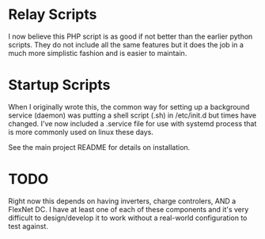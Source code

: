 Relay Scripts
=============

I now believe this PHP script is as good if not better than the earlier python scripts. They do not include all the same features but it does the job in a much more simplistic fashion and is easier to maintain. 

Startup Scripts
===============

When I originally wrote this, the common way for setting up a background service (daemon) was putting a shell script (.sh) in /etc/init.d but times have changed. I've now included a .service file for use with systemd process that is more commonly used on linux these days.

See the main project README for details on installation.

TODO
====

Right now this depends on having inverters, charge controlers, AND a FlexNet DC. I have at least one of each of these components and it's very difficult to design/develop it to work without a real-world configuration to test against. 
